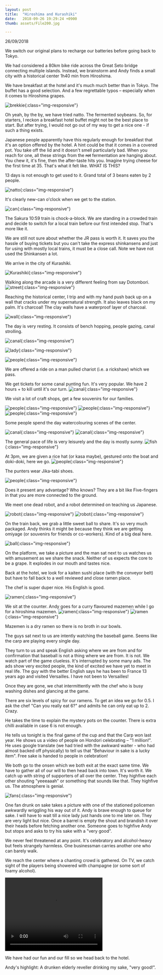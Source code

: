 ```yaml
---
layout: post
title:  "Hiroshima and Kurashiki"
date:   2018-09-26 19:29:24 +0900
thumb: assets/File200.jpg

---
```


26/09/2018

We switch our original plans to recharge our batteries before going back to Tokyo.

We had considered a 80km bike ride across the Great Seto bridge connecting multiple islands. 
Instead, we brainstorm and Andy finds a small city with a historical center 1h40 min from Hiroshima. 

We have breakfast at the hotel and it's much much better than in Tokyo. The buffet has a good selection. And a few regrettable typos – especially when it comes to Hiroshima grapes.

![brekkie](../assets/File152.jpg){:class="img-responsive"}

Oh yeah, by the by, we have tried natto. The fermented soybeans.
So, for starters, I reckon a breakfast hotel buffet might not be the best place to start.
But after trying, I would not go out of my way to get a nice one - if such a thing exists.

Japanese people apparently have this regularly enough for breakfast that it's an option offered by the hotel.
A hint could be that it comes in a covered pot. You take off the lid and it doesn't smell particularly bad.
When you reach for one, all these strings from the ~~rot~~ fermentation are hanging about.
You chew it, it's fine, then the after-taste hits you.
Imagine trying cheese for the first time at 35. That's what it felt like.
WHAT IS THIS? 

13 days is not enough to get used to it. Grand total of 3 beans eaten by 2 people.

![natto](../assets/File178.jpg){:class="img-responsive"}

It's clearly new-can o'clock when we get to the station.

![can](../assets/File153.jpg){:class="img-responsive"}

The Sakura 10:59 train is chock-a-block. We are standing in a crowded train and decide to switch for a local train before our first intended stop. That's more like it.

We are still not sure about whether the JR pass is worth it. It saves you the hassle of buying tickets but you can't take the express shinkansens and just for using with mostly local trains, it must be a close call. Note we have not used the Shinkansen a lot.

We arrive in the city of Kurashiki.

![Kurashiki](../assets/File154.jpg){:class="img-responsive"}

Walking along the arcade is a very different feeling from say Dotombori.
![street](../assets/File169.jpg){:class="img-responsive"}

Reaching the historical center, I trip and with my hand push back up on a wall that cracks under my supernatural strength. It also leaves black on my palm. It's charcoal!
The clay walls have a waterproof layer of charcoal.

![wall](../assets/File155.jpg){:class="img-responsive"}

The day is very resting. It consists of bench hopping, people gazing, canal strolling.

![canal](../assets/File156.jpg){:class="img-responsive"}

![lady](../assets/File157.jpg){:class="img-responsive"}

![people](../assets/File159.jpg){:class="img-responsive"}

We are offered a ride on a man pulled chariot (i.e. a rickshaw) which we pass.

We get tickets for some canal punting fun. It's very popular. We have 2 hours + to kill until it's our turn.
![canal](../assets/File158.jpg){:class="img-responsive"}

We visit a lot of craft shops, get a few souvenirs for our families. 

![people](../assets/File160.jpg){:class="img-responsive"}
![people](../assets/File161.jpg){:class="img-responsive"}
![people](../assets/File162.jpg){:class="img-responsive"}

Some people spend the day watercolouring scenes of the center. 

![canal](../assets/File165.jpg){:class="img-responsive"}
![canal](../assets/File166.jpg){:class="img-responsive"}

The general pace of life is very leisurely and the day is mostly sunny.
![fish](../assets/File164.jpg){:class="img-responsive"}

At 3pm, we are given a rice hat (or kasa maybe), gestured onto the boat and doki-doki, here we go.
![people](../assets/File163.jpg){:class="img-responsive"}

The punters wear Jika-tabi shoes.

![people](../assets/File167.jpg){:class="img-responsive"}

Does it present any advantage? Who knows? 
They are a bit like Five-fingers in that you are more connected to the ground.

We meet one dead robot, and a robot determined on teaching us Japanese.

![robot](../assets/File168.jpg){:class="img-responsive"}
![robot](../assets/File171.jpg){:class="img-responsive"}

On the train back, we grab a little sweet ball to share. It's so very much packaged. 
Andy thinks it might be because they think we are getting omiyage (or souvenirs for friends or co-workers).
Kind of a big deal here.

![ball](../assets/File172.jpg){:class="img-responsive"}

On the platform, we take a picture and the man sat next to us watches us with amusement as we share the snack. Neither of us expects the core to be a grape. It explodes in our mouth and tastes nice.

Back at the hotel, we look for a kaiten sushi place (with the conveyor belt) but have to fall back to a well reviewed and close ramen place. 

The chef is super duper nice. His English is good. 

![ramen](../assets/File173.jpg){:class="img-responsive"}

We sit at the counter. Andy goes for a curry flavoured mazemen while I go for a hiroshima mazemen.
![ramen](../assets/File174.jpg){:class="img-responsive"}
![ramen](../assets/File175.jpg){:class="img-responsive"}

Mazemen is a dry ramen so there is no broth in our bowls.

The guys sat next to us are intently watching the baseball game. Seems like the carp are playing every single day.

They turn to us and speak English asking where we are from and for confirmation that baseball is not a thing where we are from. It is not. We watch part of the game clueless. It's interrupted by some many ads. The ads show very excited people, the kind of excited we have yet to meet in real life. The guy with the better English says he has been to France 13 years ago and visited Versailles. I have not been to Versailles!

Once they are gone, we chat intermittently with the chef who is busy washing dishes and glancing at the game. 

There are six levels of spicy for our ramens. To get an idea we go for 0.5. I ask the chef "Can you really eat 6?" and admits he can only eat up to 2. Crazy. 

He takes the time to explain the mystery pots on the counter. There is extra chilli available in case 6 is not enough. 

He tells us tonight is the final game of the cup and that the Carp won last year. He shows us a video of people on Hondori celebrating – "1 million!". He uses google translate (we had tried with the awkward waiter - who had almost backed off physically) to tell us that "Behaviour in sake is a lucky item". Free sake is handed to people in celebration!

We both go to the onsen which we both exit at the exact same time. We have to gather all of our will to then head back into town. It's worth it. We catch up with string of supporters of all over the center. They highfive each other shouting "yeeeaaah" or something that sounds like that. They highfive us. The atmosphere is genial.

![fans](../assets/File176.jpg){:class="img-responsive"}

One fan drunk on sake takes a picture with one of the stationed policemen awkwardly wriggling his way out of it. 
Andy is brave enough to queue for sake. I will have to wait till a nice lady just hands one to me later on. They are very light but nice. Once a barrel is empty the shout and brandish it over their heads before fetching another one. Someone goes to highfive Andy but stops and asks to try his sake with a "very good".

We never feel threatened at any point. It's celebratory and alcohol-heavy but feels strangely harmless. One businessman carries another one who can barely walk.

We reach the center where a chanting crowd is gathered. On TV, we catch sight of the players being showered with champagne (or some sort of foamy alcohol).

<video width="320" height="240" controls>
  <source src="../assets/video1.mp4" type="video/mp4">
Your browser does not support the video tag.
</video>

We have had our fun and our fill so we head back to the hotel.

Andy's highlight: A drunken elderly reveller drinking my sake, "very good!".
